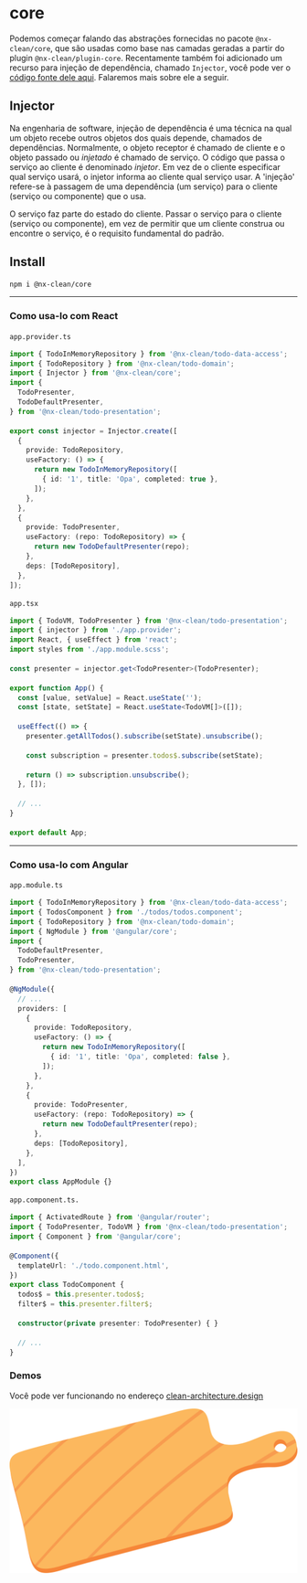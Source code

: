 # core

Podemos começar falando das abstrações fornecidas no pacote `@nx-clean/core`, que são usadas como base nas camadas geradas a partir do plugin `@nx-clean/plugin-core`. Recentamente também foi adicionado um recurso para injeção de dependência, chamado `Injector`, você pode ver o [código fonte dele aqui](src/lib/di/injector.ts). Falaremos mais sobre ele a seguir.


## Injector

Na engenharia de software, injeção de dependência é uma técnica na qual um objeto recebe outros objetos dos quais depende, chamados de dependências. Normalmente, o objeto receptor é chamado de cliente e o objeto passado ou _injetado_ é chamado de serviço. O código que passa o serviço ao cliente é denominado _injetor_. Em vez de o cliente especificar qual serviço usará, o injetor informa ao cliente qual serviço usar. A 'injeção' refere-se à passagem de uma dependência (um serviço) para o cliente (serviço ou componente) que o usa.

O serviço faz parte do estado do cliente. Passar o serviço para o cliente (serviço ou componente), em vez de permitir que um cliente construa ou encontre o serviço, é o requisito fundamental do padrão.


## Install

```sh
npm i @nx-clean/core
```

---

### Como usa-lo com React


`app.provider.ts`
```ts
import { TodoInMemoryRepository } from '@nx-clean/todo-data-access';
import { TodoRepository } from '@nx-clean/todo-domain';
import { Injector } from '@nx-clean/core';
import {
  TodoPresenter,
  TodoDefaultPresenter,
} from '@nx-clean/todo-presentation';

export const injector = Injector.create([
  {
    provide: TodoRepository,
    useFactory: () => {
      return new TodoInMemoryRepository([
        { id: '1', title: 'Opa', completed: true },
      ]);
    },
  },
  {
    provide: TodoPresenter,
    useFactory: (repo: TodoRepository) => {
      return new TodoDefaultPresenter(repo);
    },
    deps: [TodoRepository],
  },
]);
```

`app.tsx`
```ts
import { TodoVM, TodoPresenter } from '@nx-clean/todo-presentation';
import { injector } from './app.provider';
import React, { useEffect } from 'react';
import styles from './app.module.scss';

const presenter = injector.get<TodoPresenter>(TodoPresenter);

export function App() {
  const [value, setValue] = React.useState('');
  const [state, setState] = React.useState<TodoVM[]>([]);

  useEffect(() => {
    presenter.getAllTodos().subscribe(setState).unsubscribe();

    const subscription = presenter.todos$.subscribe(setState);

    return () => subscription.unsubscribe();
  }, []);
  
  // ...
}

export default App;
```

---

### Como usa-lo com Angular

`app.module.ts`
```ts
import { TodoInMemoryRepository } from '@nx-clean/todo-data-access';
import { TodosComponent } from './todos/todos.component';
import { TodoRepository } from '@nx-clean/todo-domain';
import { NgModule } from '@angular/core';
import {
  TodoDefaultPresenter,
  TodoPresenter,
} from '@nx-clean/todo-presentation';

@NgModule({
  // ...
  providers: [
    {
      provide: TodoRepository,
      useFactory: () => {
        return new TodoInMemoryRepository([
          { id: '1', title: 'Opa', completed: false },
        ]);
      },
    },
    {
      provide: TodoPresenter,
      useFactory: (repo: TodoRepository) => {
        return new TodoDefaultPresenter(repo);
      },
      deps: [TodoRepository],
    },
  ],
})
export class AppModule {}
```

`app.component.ts.`

```ts
import { ActivatedRoute } from '@angular/router';
import { TodoPresenter, TodoVM } from '@nx-clean/todo-presentation';
import { Component } from '@angular/core';

@Component({
  templateUrl: './todo.component.html',
})
export class TodoComponent {
  todos$ = this.presenter.todos$;
  filter$ = this.presenter.filter$;

  constructor(private presenter: TodoPresenter) { }

  // ...
}
```

### Demos

Você pode ver funcionando no endereço [clean-architecture.design](https://clean-architecture.design)

![Nx Clean Core - Base for all](../../assets/base.svg)
